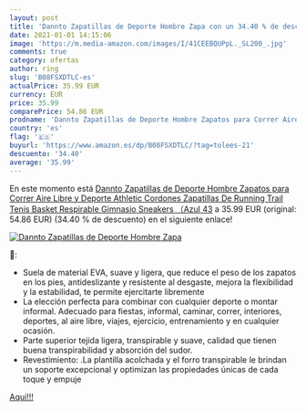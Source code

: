```yaml
---
layout: post
title: 'Dannto Zapatillas de Deporte Hombre Zapa con un 34.40 % de descuento'
date: 2021-01-01 14:15:06
image: 'https://m.media-amazon.com/images/I/41CEEBQUPpL._SL200_.jpg'
comments: true
category: ofertas
author: ring
slug: 'B08FSXDTLC-es'
actualPrice: 35.99 EUR
currency: EUR
price: 35.99
comparePrice: 54.86 EUR
prodname: 'Dannto Zapatillas de Deporte Hombre Zapatos para Correr Aire Libre y Deporte Athletic Cordones Zapatillas De Running Trail Tenis Basket Respirable Gimnasio Sneakers （Azul 43'
country: 'es'
flag: '🇪🇸'
buyurl: 'https://www.amazon.es/dp/B08FSXDTLC/?tag=tolees-21'
descuento: '34.40'
average: '35.99'
---
```


En este momento está [Dannto Zapatillas de Deporte Hombre Zapatos para Correr Aire Libre y Deporte Athletic Cordones Zapatillas De Running Trail Tenis Basket Respirable Gimnasio Sneakers （Azul 43](https://www.amazon.es/dp/B08FSXDTLC/?tag=tolees-21) a 35.99 EUR (original: 54.86 EUR) (34.40 %  de descuento) en el siguiente enlace!

[![Dannto Zapatillas de Deporte Hombre Zapa](https://m.media-amazon.com/images/I/41CEEBQUPpL._SL200_.jpg)](https://www.amazon.es/dp/B08FSXDTLC/?tag=tolees-21)

🔎:

- Suela de material EVA, suave y ligera, que reduce el peso de los zapatos en los pies, antideslizante y resistente al desgaste, mejora la flexibilidad y la estabilidad, te permite ejercitarte libremente
- La elección perfecta para combinar con cualquier deporte o montar informal. Adecuado para fiestas, informal, caminar, correr, interiores, deportes, al aire libre, viajes, ejercicio, entrenamiento y en cualquier ocasión.
- Parte superior tejida ligera, transpirable y suave, calidad que tienen buena transpirabilidad y absorción del sudor.
- Revestimiento: .La plantilla acolchada y el forro transpirable le brindan un soporte excepcional y optimizan las propiedades únicas de cada toque y empuje

[Aquí!!!](https://www.amazon.es/dp/B08FSXDTLC/?tag=tolees-21)
